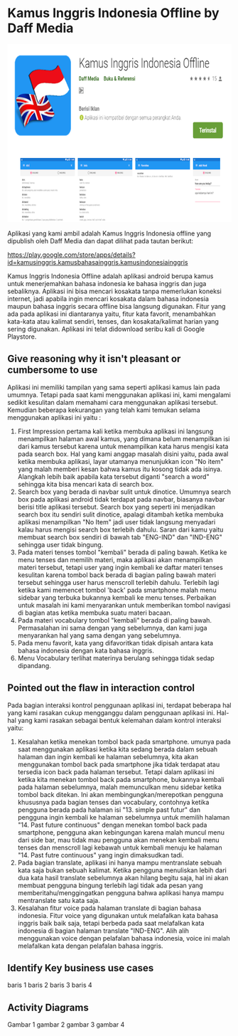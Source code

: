 # Kamus Inggris Indonesia Offline by Daff Media #

<p align="center">
  <img height="400" src="pic1.PNG">
</p>

Aplikasi yang kami ambil adalah Kamus Inggris Indonesia offline yang dipublish oleh Daff Media dan dapat dilihat pada tautan berikut:

https://play.google.com/store/apps/details?id=kamusinggris.kamusbahasainggris.kamusindonesiainggris

Kamus Inggris Indonesia Offline adalah aplikasi android berupa kamus untuk menerjemahkan bahasa indonesia ke bahasa inggris dan juga sebaliknya. Aplikasi ini bisa mencari kosakata tanpa memerlukan koneksi internet, jadi apabila ingin mencari kosakata dalam bahasa indonesia maupun bahasa inggris secara offline bisa langsung digunakan. Fitur yang ada pada aplikasi ini diantaranya yaitu, fitur kata favorit, menambahkan kata-kata atau kalimat sendiri, tenses, dan kosakata/kalimat harian yang sering digunakan. Aplikasi ini telat didownload seribu kali di Google Playstore.

## Give reasoning why it isn't pleasant or cumbersome to use ##

Aplikasi ini memiliki tampilan yang sama seperti aplikasi kamus lain pada umumnya. Tetapi pada saat kami menggunakan aplikasi ini, kami mengalami sedikit kesulitan dalam memahami cara menggunakan aplikasi tersebut. Kemudian beberapa kekurangan yang telah kami temukan selama menggunakan aplikasi ini yaitu :

1. First Impression pertama kali ketika membuka aplikasi ini langsung menampilkan halaman awal kamus, yang dimana belum menampilkan isi dari kamus tersebut karena untuk menampilkan kata harus mengisi kata pada search box. Hal yang kami anggap masalah disini yaitu, pada awal ketika membuka aplikasi, layar utamanya menunjukkan icon "No item" yang malah memberi kesan bahwa kamus itu kosong tidak ada isinya. Alangkah lebih baik apabila kata tersebut diganti "search a word" sehingga kita bisa mencari kata di search box.
2. Search box yang berada di navbar sulit untuk dinotice. Umumnya search box pada aplikasi android tidak terdapat pada navbar, biasanya navbar berisi title aplikasi tersebut. Search box yang seperti ini menjadikan search box itu sendiri sulit dinotice, apalagi ditambah ketika membuka aplikasi menampilkan "No Item" jadi user tidak langsung menyadari kalau harus mengisi search box terlebih dahulu. Saran dari kamu yaitu membuat search box sendiri di bawah tab "ENG-IND" dan "IND-ENG" sehingga user tidak bingung.
3. Pada materi tenses tombol "kembali" berada di paling bawah. Ketika ke menu tenses dan memilih materi, maka aplikasi akan menampilkan materi tersebut, tetapi user yang ingin kembali ke daftar materi tenses kesulitan karena tombol back berada di bagian paling bawah materi tersebut sehingga user harus menscroll terlebih dahulu. Terlebih lagi ketika kami memencet tombol 'back' pada smartphone malah menu sidebar yang terbuka bukannya kembali ke menu tenses. Perbaikan untuk masalah ini kami menyarankan untuk memberikan tombol navigasi di bagian atas ketika membuka suatu materi bacaan.
4. Pada materi vocabulary tombol "kembali" berada di paling bawah. Permasalahan ini sama dengan yang sebelumnya, dan kami juga menyarankan hal yang sama dengan yang sebelumnya.
5. Pada menu favorit, kata yang difavoritkan tidak dipisah antara kata bahasa indonesia dengan kata bahasa inggris.
6. Menu Vocabulary terlihat materinya berulang sehingga tidak sedap dipandang.

## Pointed out the flaw in interaction control ##

Pada bagian interaksi kontrol penggunaan aplikasi ini, terdapat beberapa hal yang kami rasakan cukup mengganggu dalam penggunaan aplikasi ini. Hal-hal yang kami rasakan sebagai bentuk kelemahan dalam kontrol interaksi yaitu:

1. Kesalahan ketika menekan tombol back pada smartphone. umunya pada saat menggunakan aplikasi ketika kita sedang berada dalam sebuah halaman dan ingin kembali ke halaman sebelumnya, kita akan menggunakan tombol back pada smartphone jika tidak terdapat atau tersedia icon back pada halaman tersebut. Tetapi dalam aplikasi ini ketika kita menekan tombol back pada smartphone, bukannya kembali pada halaman sebelumnya, malah memunculkan menu sidebar ketika tombol back ditekan. Ini akan membingungkan/merepotkan pengguna khususnya pada bagian tenses dan vocabulary, contohnya ketika pengguna berada pada halaman isi "13. simple past futur" dan pengguna ingin kembali ke halaman sebelumnya untuk memilih halaman "14. Past future continuous" dengan menekan tombol back pada smartphone, pengguna akan kebingungan karena malah muncul menu dari side bar, mau tidak mau pengguna akan menekan kembali menu tenses dan menscroll lagi kebawah untuk kembali menuju ke halaman "14. Past futre continuous" yang ingin dimaksudkan tadi.
2. Pada bagian translate, aplikasi ini hanya mampu mentranslate sebuah kata saja bukan sebuah kalimat. Ketika pengguna menuliskan lebih dari dua kata hasil translate sebelumnya akan hilang begitu saja, hal ini akan membuat pengguna bingung terlebih lagi tidak ada pesan yang memberitahu/menggingatkan pengguna bahwa aplikasi hanya mampu mentranslate satu kata saja.
3. Kesalahan fitur voice pada halaman translate di bagian bahasa indonesia. Fitur voice yang digunakan untuk melafalkan kata bahasa inggris baik baik saja, tetapi berbeda pada saat melafalkan kata indonesia di bagian halaman translate "IND-ENG". Alih alih menggunakan voice dengan pelafalan bahasa indonesia, voice ini malah melafalkan kata dengan pelafalan bahasa inggris.

## Identify Key business use cases ##

baris 1
baris 2
baris 3
baris 4

## Activity Diagrams

Gambar 1
gambar 2
gambar 3
gambar 4
